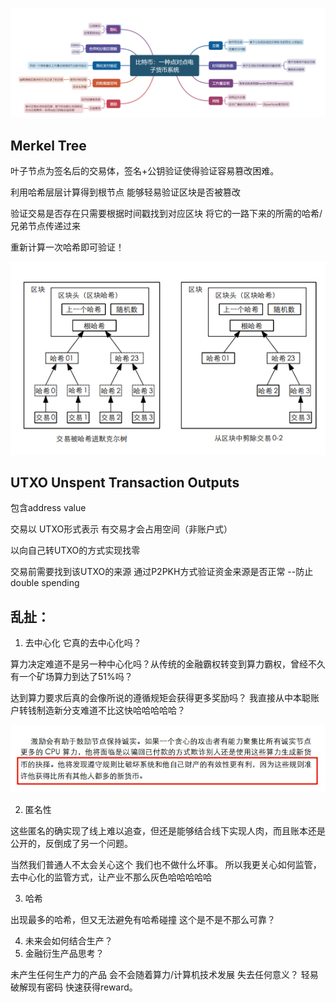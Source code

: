 ![image-20241205200545171](./.Thoughts.assets/image-20241205200545171.png)

## Merkel Tree

叶子节点为签名后的交易体，签名+公钥验证使得验证容易篡改困难。

利用哈希层层计算得到根节点  能够轻易验证区块是否被篡改

验证交易是否存在只需要根据时间戳找到对应区块 将它的一路下来的所需的哈希/兄弟节点传递过来

重新计算一次哈希即可验证！

![image-20241205202701233](./.Thoughts.assets/image-20241205202701233.png)

## UTXO Unspent Transaction Outputs

包含address value

交易以 UTXO形式表示  有交易才会占用空间（非账户式）

以向自己转UTXO的方式实现找零

交易前需要找到该UTXO的来源 通过P2PKH方式验证资金来源是否正常 --防止double spending





## 乱扯：

1. 去中心化 它真的去中心化吗？

算力决定难道不是另一种中心化吗？从传统的金融霸权转变到算力霸权，曾经不久有一个矿场算力到达了51%吗？

达到算力要求后真的会像所说的遵循规矩会获得更多奖励吗？ 我直接从中本聪账户转钱制造新分支难道不比这快哈哈哈哈哈？

![image-20241205201158102](./.Thoughts.assets/image-20241205201158102.png)

2. 匿名性

这些匿名的确实现了线上难以追查，但还是能够结合线下实现人肉，而且账本还是公开的，反倒成了另一个问题。

当然我们普通人不太会关心这个  我们也不做什么坏事。  所以我更关心如何监管，去中心化的监管方式，让产业不那么灰色哈哈哈哈哈

3. 哈希

出现最多的哈希，但又无法避免有哈希碰撞 这个是不是不那么可靠？

4. 未来会如何结合生产？
5. 金融衍生产品思考？

未产生任何生产力的产品 会不会随着算力/计算机技术发展 失去任何意义？  轻易破解现有密码 快速获得reward。





